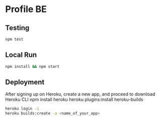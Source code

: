 # Profile BE

## Testing

```bash
npm test
```

## Local Run

```bash
npm install && npm start
```

## Deployment

After signing up on Heroku, create a new app, and proceed to download Heroku CLI
npm install heroku
heroku plugins:install heroku-builds

```bash
heroku login -i
heroku builds:create -a <name_of_your_app>
```